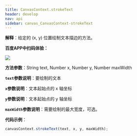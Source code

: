 ```yaml
---
title: CanvasContext.strokeText
header: develop
nav: api
sidebar: canvas_CanvasContext-strokeText
---
```

 

**解释**：给定的 (x, y) 位置绘制文本描边的方法。

**百度APP中扫码体验：**

<img src="https://b.bdstatic.com/miniapp/assets/images/doc_demo/pages_createCanvasContext.png"  class="demo-qrcode-image" />

**方法参数**：String text, Number x, Number y, Number maxWidth

**`text`参数说明**：要绘制的文本

**`x`参数说明**：文本起始点的 x 轴坐标

**`y`参数说明**：文本起始点的 y 轴坐标

**`maxWidth`参数说明**：需要绘制的最大宽度，可选。

**代码示例**：

```js
canvasContext.strokeText(text, x, y, maxWidth);
```

